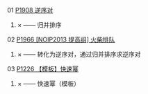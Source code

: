 01 [P1908 逆序对](https://www.luogu.com.cn/problem/P1908)

1. × —— 归并排序

02 [P1966 [NOIP2013 提高组] 火柴排队](https://www.luogu.com.cn/problem/P1966)

1. × —— 转化为逆序对，通过归并排序求逆序对

03 [P1226 【模板】快速幂](https://www.luogu.com.cn/problem/P1226)

1. × —— 快速幂（模板）
